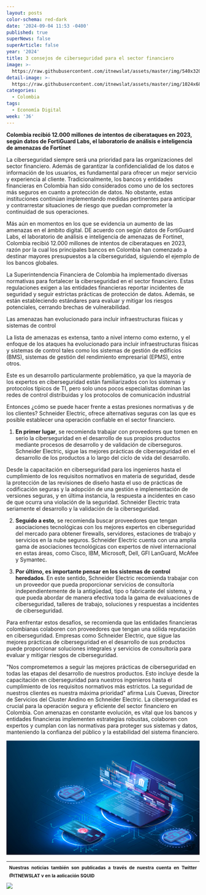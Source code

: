 ```yaml
---
layout: posts
color-schema: red-dark
date: '2024-09-04 11:53 -0400'
published: true
superNews: false
superArticle: false
year: '2024'
title: 3 consejos de ciberseguridad para el sector financiero
image: >-
  https://raw.githubusercontent.com/itnewslat/assets/master/img/540x320/finanzas-seguras-p.jpg
detail-image: >-
  https://raw.githubusercontent.com/itnewslat/assets/master/img/1024x680/finanzas-seguras-g.jpg
categories:
  - Colombia
tags:
  - Economía Digital
week: '36'
---
```

**Colombia recibió 12.000 millones de intentos de ciberataques en 2023, según datos de FortiGuard Labs, el laboratorio de análisis e inteligencia de amenazas de Fortinet**

La ciberseguridad siempre será una prioridad para las organizaciones del sector financiero. Además de garantizar la confidencialidad de los datos e información de los usuarios, es fundamental para ofrecer un mejor servicio y experiencia al cliente. Tradicionalmente, los bancos y entidades financieras en Colombia han sido considerados como uno de los sectores más seguros en cuanto a protección de datos. No obstante, estas instituciones continúan implementando medidas pertinentes para anticipar y contrarrestar situaciones de riesgo que puedan comprometer la continuidad de sus operaciones.

Más aún en momentos en los que se evidencia un aumento de las amenazas en el ámbito digital. DE acuerdo con según datos de FortiGuard Labs, el laboratorio de análisis e inteligencia de amenazas de Fortinet, Colombia recibió 12.000 millones de intentos de ciberataques en 2023, razón por la cual los principales bancos en Colombia han comenzado a destinar mayores presupuestos a la ciberseguridad, siguiendo el ejemplo de los bancos globales.

La Superintendencia Financiera de Colombia ha implementado diversas normativas para fortalecer la ciberseguridad en el sector financiero. Estas regulaciones exigen a las entidades financieras reportar incidentes de seguridad y seguir estrictas prácticas de protección de datos. Además, se están estableciendo estándares para evaluar y mitigar los riesgos potenciales, cerrando brechas de vulnerabilidad. 

Las amenazas han evolucionado para incluir infraestructuras físicas y sistemas de control

La lista de amenazas es extensa, tanto a nivel interno como externo, y el enfoque de los ataques ha evolucionado para incluir infraestructuras físicas y sistemas de control tales como los sistemas de gestión de edificios (BMS), sistemas de gestión del rendimiento empresarial (EPMS), entre otros.

Este es un desarrollo particularmente problemático, ya que la mayoría de los expertos en ciberseguridad están familiarizados con los sistemas y protocolos típicos de TI, pero solo unos pocos especialistas dominan las redes de control distribuidas y los protocolos de comunicación industrial

Entonces ¿cómo se puede hacer frente a estas presiones normativas y de los clientes? Schneider Electric, ofrece alternativas seguras con las que es posible establecer una operación confiable en el sector financiero. 

1.	**En primer lugar**, se recomienda trabajar con proveedores que tomen en serio la ciberseguridad en el desarrollo de sus propios productos mediante procesos de desarrollo y de validación de ciberseguros. Schneider Electric, sigue las mejores prácticas de ciberseguridad en el desarrollo de los productos a lo largo del ciclo de vida del desarrollo.

  Desde la capacitación en ciberseguridad para los ingenieros hasta el cumplimiento de los requisitos normativos en materia de seguridad, desde la protección de las revisiones de diseño hasta el uso de prácticas de codificación seguras y la adopción de una gestión e implementación de versiones seguras, y en última instancia, la respuesta a incidentes en caso de que ocurra una violación de la seguridad.  Schneider Electric trata seriamente el desarrollo y la validación de la ciberseguridad. 

2.	**Seguido a esto**, se recomienda buscar proveedores que tengan asociaciones tecnológicas con los mejores expertos en ciberseguridad del mercado para obtener firewalls, servidores, estaciones de trabajo y servicios en la nube seguros. Schneider Electric cuenta con una amplia gama de asociaciones tecnológicas con expertos de nivel internacional en estas áreas, como Cisco, IBM, Microsoft, Dell, GFI LanGuard, McAfee y Symantec. 

3.	**Por último, es importante pensar en los sistemas de control heredados**. En este sentido, Schneider Electric recomienda trabajar con un proveedor que pueda proporcionar servicios de consultoría independientemente de la antigüedad, tipo o fabricante del sistema, y que pueda abordar de manera efectiva toda la gama de evaluaciones de ciberseguridad, talleres de trabajo, soluciones y respuestas a incidentes de ciberseguridad.  

Para enfrentar estos desafíos, se recomienda que las entidades financieras colombianas colaboren con proveedores que tengan una sólida reputación en ciberseguridad. Empresas como Schneider Electric, que sigue las mejores prácticas de ciberseguridad en el desarrollo de sus productos puede proporcionar soluciones integrales y servicios de consultoría para evaluar y mitigar riesgos de ciberseguridad. 

"Nos comprometemos a seguir las mejores prácticas de ciberseguridad en todas las etapas del desarrollo de nuestros productos. Esto incluye desde la capacitación en ciberseguridad para nuestros ingenieros hasta el cumplimiento de los requisitos normativos más estrictos. La seguridad de nuestros clientes es nuestra máxima prioridad" afirma Luis Cuevas, Director de Servicios del Cluster Andino en Schneider Electric.
La ciberseguridad es crucial para la operación segura y eficiente del sector financiero en Colombia. Con amenazas en constante evolución, es vital que los bancos y entidades financieras implementen estrategias robustas, colaboren con expertos y cumplan con las normativas para proteger sus sistemas y datos, manteniendo la confianza del público y la estabilidad del sistema financiero.

![](https://raw.githubusercontent.com/itnewslat/assets/master/img/540x320/finanzas-seguras-p.jpg)

<table style="height: 42px;" width="569">
<tbody>
<tr>
<td style="text-align: justify;"><sub><strong>Nuestras noticias también son publicadas a través de nuestra cuenta en Twitter <a href="https://twitter.com/itnewslat?lang=es">@ITNEWSLAT</a> y en la aplicación <a href="https://squidapp.co/en/">SQUID</a></strong></sub></td>
</tr>
</tbody>
</table>

<img src="https://tracker.metricool.com/c3po.jpg?hash=56f88a41e39ab42c063cc51676587a04"/>